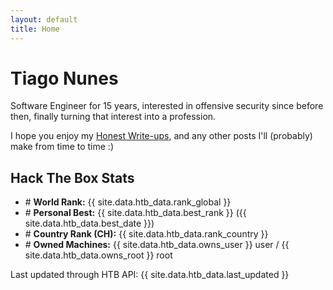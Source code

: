 ```yaml
---
layout: default
title: Home
---
```


# Tiago Nunes
Software Engineer for 15 years, interested in offensive security since before then, finally turning that interest into a profession.

I hope you enjoy my [Honest Write-ups](/writeups), and any other posts I'll (probably) make from time to time :)

<div class="card">
  <h2>Hack The Box Stats</h2>
  <ul>
    <!--<li># <strong>Rank:</strong> {{ site.data.htb_data.rank_label }}</li>-->
    <li># <strong>World Rank:</strong> {{ site.data.htb_data.rank_global }}</li>
    <li># <strong>Personal Best:</strong> {{ site.data.htb_data.best_rank }} ({{ site.data.htb_data.best_date }})</li>
    <li># <strong>Country Rank (CH):</strong> {{ site.data.htb_data.rank_country }}</li>
    <li># <strong>Owned Machines:</strong> {{ site.data.htb_data.owns_user }} user / {{ site.data.htb_data.owns_root }} root</li>
    <!--<li># <strong>Current ProLab:</strong> {{ site.data.htb_data.current_prolab }} ({{ site.data.htb_data.prolab_owned_flags }}/{{ site.data.htb_data.prolab_total_flags }} flags)</li>-->
  </ul>
  <div class="last-updated">Last updated through HTB API: {{ site.data.htb_data.last_updated }}</div>
</div>

